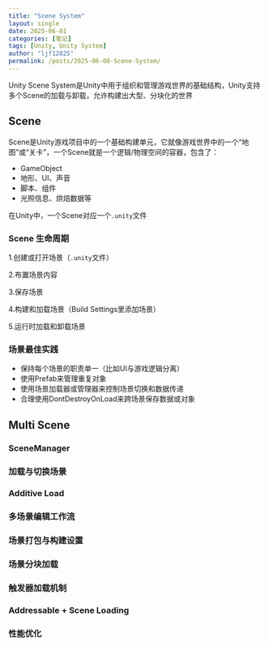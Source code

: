 ```yaml
---
title: "Scene System"
layout: single
date: 2025-06-01
categories: [笔记]
tags: [Unity, Unity System]
author: "ljf12825"
permalink: /posts/2025-06-08-Scene-System/
---
```

Unity Scene System是Unity中用于组织和管理游戏世界的基础结构，Unity支持多个Scene的加载与卸载，允许构建出大型、分块化的世界

## Scene
Scene是Unity游戏项目中的一个基础构建单元，它就像游戏世界中的一个“地图”或“关卡”，一个Scene就是一个逻辑/物理空间的容器，包含了：
- GameObject
- 地形、UI、声音
- 脚本、组件
- 光照信息、烘焙数据等

在Unity中，一个Scene对应一个`.unity`文件

### Scene 生命周期
1.创建或打开场景（`.unity`文件）

2.布置场景内容

3.保存场景

4.构建和加载场景（Build Settings里添加场景）

5.运行时加载和卸载场景

### 场景最佳实践
- 保持每个场景的职责单一（比如UI与游戏逻辑分离）
- 使用Prefab来管理重复对象
- 使用场景加载器或管理器来控制场景切换和数据传递
- 合理使用DontDestroyOnLoad来跨场景保存数据或对象

## Multi Scene

### SceneManager

### 加载与切换场景

### Additive Load

### 多场景编辑工作流

### 场景打包与构建设置

### 场景分块加载

### 触发器加载机制

### Addressable + Scene Loading

### 性能优化

